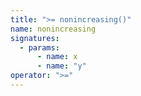 ```yaml
---
title: ">= nonincreasing()"
name: nonincreasing
signatures:
  - params:
      - name: x
      - name: "y"
operator: ">="
---
```

